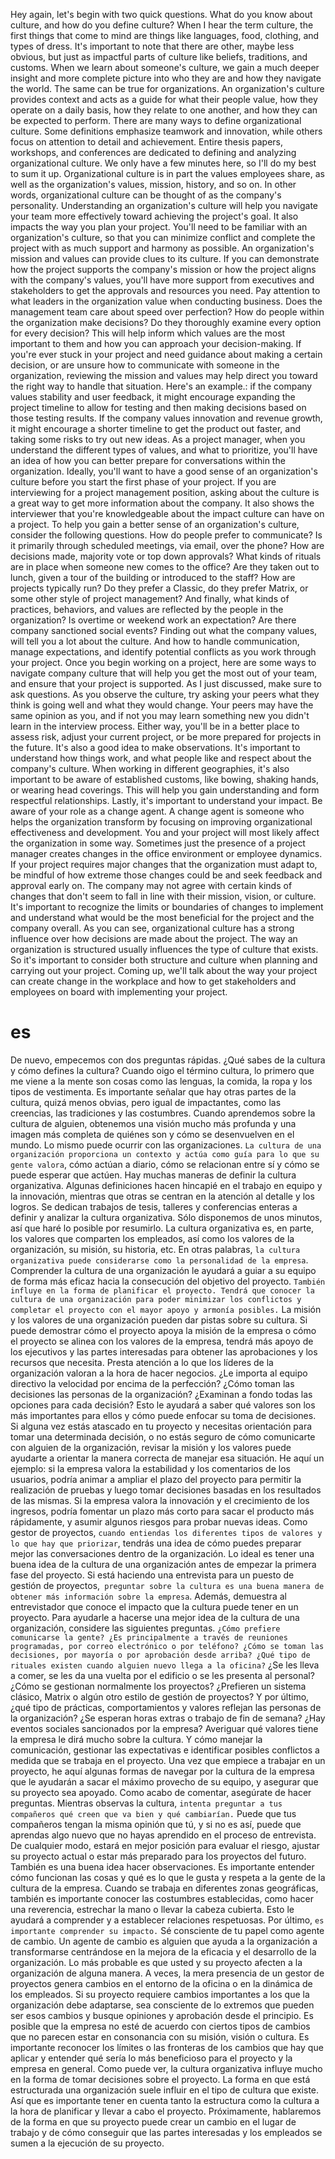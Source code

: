 Hey again, let's begin with two quick questions. What do you know about culture, and how do you define culture? When I hear the term culture, the first things that come to mind are things like languages, food, clothing, and types of dress. It's important to note that there are other, maybe less obvious, but just as impactful parts of culture like beliefs, traditions, and customs. When we learn about someone's culture, we gain a much deeper insight and more complete picture into who they are and how they navigate the world. The same can be true for organizations. An organization's culture provides context and acts as a guide for what their people value, how they operate on a daily basis, how they relate to one another, and how they can be expected to perform. There are many ways to define organizational culture. Some definitions emphasize teamwork and innovation, while others focus on attention to detail and achievement. Entire thesis papers, workshops, and conferences are dedicated to defining and analyzing organizational culture. We only have a few minutes here, so I'll do my best to sum it up. Organizational culture is in part the values employees share, as well as the organization's values, mission, history, and so on. In other words, organizational culture can be thought of as the company's personality. Understanding an organization's culture will help you navigate your team more effectively toward achieving the project's goal. It also impacts the way you plan your project. You'll need to be familiar with an organization's culture, so that you can minimize conflict and complete the project with as much support and harmony as possible. An organization's mission and values can provide clues to its culture. If you can demonstrate how the project supports the company's mission or how the project aligns with the company's values, you'll have more support from executives and stakeholders to get the approvals and resources you need. Pay attention to what leaders in the organization value when conducting business. Does the management team care about speed over perfection? How do people within the organization make decisions? Do they thoroughly examine every option for every decision? This will help inform which values are the most important to them and how you can approach your decision-making. If you're ever stuck in your project and need guidance about making a certain decision, or are unsure how to communicate with someone in the organization, reviewing the mission and values may help direct you toward the right way to handle that situation. Here's an example.: if the company values stability and user feedback, it might encourage expanding the project timeline to allow for testing and then making decisions based on those testing results. If the company values innovation and revenue growth, it might encourage a shorter timeline to get the product out faster, and taking some risks to try out new ideas. As a project manager, when you understand the different types of values, and what to prioritize, you'll have an idea of how you can better prepare for conversations within the organization. Ideally, you'll want to have a good sense of an organization's culture before you start the first phase of your project. If you are interviewing for a project management position, asking about the culture is a great way to get more information about the company. It also shows the interviewer that you're knowledgeable about the impact culture can have on a project. To help you gain a better sense of an organization's culture, consider the following questions. How do people prefer to communicate? Is it primarily through scheduled meetings, via email, over the phone? How are decisions made, majority vote or top down approvals? What kinds of rituals are in place when someone new comes to the office? Are they taken out to lunch, given a tour of the building or introduced to the staff? How are projects typically run? Do they prefer a Classic, do they prefer Matrix, or some other style of project management? And finally, what kinds of practices, behaviors, and values are reflected by the people in the organization? Is overtime or weekend work an expectation? Are there company sanctioned social events? Finding out what the company values, will tell you a lot about the culture. And how to handle communication, manage expectations, and identify potential conflicts as you work through your project. Once you begin working on a project, here are some ways to navigate company culture that will help you get the most out of your team, and ensure that your project is supported. As I just discussed, make sure to ask questions. As you observe the culture, try asking your peers what they think is going well and what they would change. Your peers may have the same opinion as you, and if not you may learn something new you didn't learn in the interview process.
Either way, you'll be in a better place to assess risk, adjust your current project, or be more prepared for projects in the future. It's also a good idea to make observations. It's important to understand how things work, and what people like and respect about the company's culture. When working in different geographies, it's also important to be aware of established customs, like bowing, shaking hands, or wearing head coverings. This will help you gain understanding and form respectful relationships. Lastly, it's important to understand your impact. Be aware of your role as a change agent. A change agent is someone who helps the organization transform by focusing on improving organizational effectiveness and development. You and your project will most likely affect the organization in some way. Sometimes just the presence of a project manager creates changes in the office environment or employee dynamics. If your project requires major changes that the organization must adapt to, be mindful of how extreme those changes could be and seek feedback and approval early on. The company may not agree with certain kinds of changes that don't seem to fall in line with their mission, vision, or culture. It's important to recognize the limits or boundaries of changes to implement and understand what would be the most beneficial for the project and the company overall. As you can see, organizational culture has a strong influence over how decisions are made about the project. The way an organization is structured usually influences the type of culture that exists. So it's important to consider both structure and culture when planning and carrying out your project. Coming up, we'll talk about the way your project can create change in the workplace and how to get stakeholders and employees on board with implementing your project.

# es

De nuevo, empecemos con dos preguntas rápidas. ¿Qué sabes de la cultura y cómo defines la cultura? Cuando oigo el término cultura, lo primero que me viene a la mente son cosas como las lenguas, la comida, la ropa y los tipos de vestimenta. Es importante señalar que hay otras partes de la cultura, quizá menos obvias, pero igual de impactantes, como las creencias, las tradiciones y las costumbres. Cuando aprendemos sobre la cultura de alguien, obtenemos una visión mucho más profunda y una imagen más completa de quiénes son y cómo se desenvuelven en el mundo. Lo mismo puede ocurrir con las organizaciones. `La cultura de una organización proporciona un contexto y actúa como guía para lo que su gente valora`, cómo actúan a diario, cómo se relacionan entre sí y cómo se puede esperar que actúen. Hay muchas maneras de definir la cultura organizativa. Algunas definiciones hacen hincapié en el trabajo en equipo y la innovación, mientras que otras se centran en la atención al detalle y los logros. Se dedican trabajos de tesis, talleres y conferencias enteras a definir y analizar la cultura organizativa. Sólo disponemos de unos minutos, así que haré lo posible por resumirlo. La cultura organizativa es, en parte, los valores que comparten los empleados, así como los valores de la organización, su misión, su historia, etc. En otras palabras, `la cultura organizativa puede considerarse como la personalidad de la empresa`. Comprender la cultura de una organización le ayudará a guiar a su equipo de forma más eficaz hacia la consecución del objetivo del proyecto. `También influye en la forma de planificar el proyecto. Tendrá que conocer la cultura de una organización para poder minimizar los conflictos y completar el proyecto con el mayor apoyo y armonía posibles.` La misión y los valores de una organización pueden dar pistas sobre su cultura. Si puede demostrar cómo el proyecto apoya la misión de la empresa o cómo el proyecto se alinea con los valores de la empresa, tendrá más apoyo de los ejecutivos y las partes interesadas para obtener las aprobaciones y los recursos que necesita. Presta atención a lo que los líderes de la organización valoran a la hora de hacer negocios. ¿Le importa al equipo directivo la velocidad por encima de la perfección? ¿Cómo toman las decisiones las personas de la organización? ¿Examinan a fondo todas las opciones para cada decisión? Esto le ayudará a saber qué valores son los más importantes para ellos y cómo puede enfocar su toma de decisiones. Si alguna vez estás atascado en tu proyecto y necesitas orientación para tomar una determinada decisión, o no estás seguro de cómo comunicarte con alguien de la organización, revisar la misión y los valores puede ayudarte a orientar la manera correcta de manejar esa situación. He aquí un ejemplo: si la empresa valora la estabilidad y los comentarios de los usuarios, podría animar a ampliar el plazo del proyecto para permitir la realización de pruebas y luego tomar decisiones basadas en los resultados de las mismas. Si la empresa valora la innovación y el crecimiento de los ingresos, podría fomentar un plazo más corto para sacar el producto más rápidamente, y asumir algunos riesgos para probar nuevas ideas. Como gestor de proyectos, `cuando entiendas los diferentes tipos de valores y lo que hay que priorizar`, tendrás una idea de cómo puedes preparar mejor las conversaciones dentro de la organización. Lo ideal es tener una buena idea de la cultura de una organización antes de empezar la primera fase del proyecto. Si está haciendo una entrevista para un puesto de gestión de proyectos,` preguntar sobre la cultura es una buena manera de obtener más información sobre la empresa`. Además, demuestra al entrevistador que conoce el impacto que la cultura puede tener en un proyecto. Para ayudarle a hacerse una mejor idea de la cultura de una organización, considere las siguientes preguntas. `¿Cómo prefiere comunicarse la gente? ¿Es principalmente a través de reuniones programadas, por correo electrónico o por teléfono? ¿Cómo se toman las decisiones, por mayoría o por aprobación desde arriba? ¿Qué tipo de rituales existen cuando alguien nuevo llega a la oficina?` ¿Se les lleva a comer, se les da una vuelta por el edificio o se les presenta al personal? ¿Cómo se gestionan normalmente los proyectos? ¿Prefieren un sistema clásico, Matrix o algún otro estilo de gestión de proyectos? Y por último, ¿qué tipo de prácticas, comportamientos y valores reflejan las personas de la organización? ¿Se esperan horas extras o trabajo de fin de semana? ¿Hay eventos sociales sancionados por la empresa? Averiguar qué valores tiene la empresa le dirá mucho sobre la cultura. Y cómo manejar la comunicación, gestionar las expectativas e identificar posibles conflictos a medida que se trabaja en el proyecto. Una vez que empiece a trabajar en un proyecto, he aquí algunas formas de navegar por la cultura de la empresa que le ayudarán a sacar el máximo provecho de su equipo, y asegurar que su proyecto sea apoyado. Como acabo de comentar, asegúrate de hacer preguntas. Mientras observas la cultura, `intenta preguntar a tus compañeros qué creen que va bien y qué cambiarían.` Puede que tus compañeros tengan la misma opinión que tú, y si no es así, puede que aprendas algo nuevo que no hayas aprendido en el proceso de entrevista.
De cualquier modo, estará en mejor posición para evaluar el riesgo, ajustar su proyecto actual o estar más preparado para los proyectos del futuro. También es una buena idea hacer observaciones. Es importante entender cómo funcionan las cosas y qué es lo que le gusta y respeta a la gente de la cultura de la empresa. Cuando se trabaja en diferentes zonas geográficas, también es importante conocer las costumbres establecidas, como hacer una reverencia, estrechar la mano o llevar la cabeza cubierta. Esto le ayudará a comprender y a establecer relaciones respetuosas. Por último, `es importante comprender su impacto.` Sé consciente de tu papel como agente de cambio. Un agente de cambio es alguien que ayuda a la organización a transformarse centrándose en la mejora de la eficacia y el desarrollo de la organización. Lo más probable es que usted y su proyecto afecten a la organización de alguna manera. A veces, la mera presencia de un gestor de proyectos genera cambios en el entorno de la oficina o en la dinámica de los empleados. Si su proyecto requiere cambios importantes a los que la organización debe adaptarse, sea consciente de lo extremos que pueden ser esos cambios y busque opiniones y aprobación desde el principio. Es posible que la empresa no esté de acuerdo con ciertos tipos de cambios que no parecen estar en consonancia con su misión, visión o cultura. Es importante reconocer los límites o las fronteras de los cambios que hay que aplicar y entender qué sería lo más beneficioso para el proyecto y la empresa en general. Como puede ver, la cultura organizativa influye mucho en la forma de tomar decisiones sobre el proyecto. La forma en que está estructurada una organización suele influir en el tipo de cultura que existe. Así que es importante tener en cuenta tanto la estructura como la cultura a la hora de planificar y llevar a cabo el proyecto. Próximamente, hablaremos de la forma en que su proyecto puede crear un cambio en el lugar de trabajo y de cómo conseguir que las partes interesadas y los empleados se sumen a la ejecución de su proyecto.

